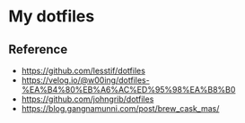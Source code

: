 # My dotfiles

## Reference
- https://github.com/lesstif/dotfiles
- https://velog.io/@w00ing/dotfiles-%EA%B4%80%EB%A6%AC%ED%95%98%EA%B8%B0
- https://github.com/johngrib/dotfiles
- https://blog.gangnamunni.com/post/brew_cask_mas/
